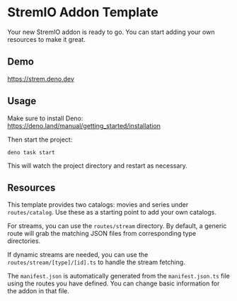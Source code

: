# StremIO Addon Template

Your new StremIO addon is ready to go. You can start adding your own resources
to make it great.

## Demo

https://strem.deno.dev

## Usage

Make sure to install Deno: https://deno.land/manual/getting_started/installation

Then start the project:

```
deno task start
```

This will watch the project directory and restart as necessary.

## Resources

This template provides two catalogs: movies and series under `routes/catalog`.
Use these as a starting point to add your own catalogs.

For streams, you can use the `routes/stream` directory. By default, a generic
route will grab the matching JSON files from corresponding type directories.

If dynamic streams are needed, you can use the `routes/stream/[type]/[id].ts` to
handle the stream fetching.

The `manifest.json` is automatically generated from the `manifest.json.ts` file
using the routes you have defined. You can change basic information for the
addon in that file.

